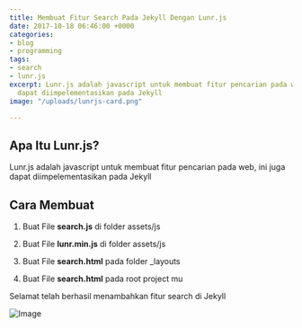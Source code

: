 ```yaml
---
title: Membuat Fitur Search Pada Jekyll Dengan Lunr.js
date: 2017-10-18 06:46:00 +0000
categories:
- blog
- programming
tags:
- search
- lunr.js
excerpt: Lunr.js adalah javascript untuk membuat fitur pencarian pada web, ini juga
  dapat diimpelementasikan pada Jekyll
image: "/uploads/lunrjs-card.png"

---
```

## Apa Itu Lunr.js?
Lunr.js adalah javascript untuk membuat fitur pencarian pada web, ini juga dapat diimpelementasikan pada Jekyll

## Cara Membuat
1. Buat File **search.js** di folder assets/js
<script src="https://gist.github.com/brianrakhmat/f8b1fefa13ce50147d084fd68666d413.js"></script>

2. Buat File **lunr.min.js** di folder assets/js
<script src="https://gist.github.com/brianrakhmat/defedb0fabc4df617fe255caedf8eb88.js"></script>

3. Buat File **search.html** pada folder _layouts
<script src="https://gist.github.com/brianrakhmat/42b7502bc38270065e0612586bfe640e.js"></script>

4. Buat File **search.html** pada root project mu
<script src="https://gist.github.com/brianrakhmat/3d22367886036a1a2ee14bf07975b36d.js"></script>

Selamat telah berhasil menambahkan fitur search di Jekyll

![Image](https://image.prntscr.com/image/tE1doX3iTwiO8kf5710DJQ.png)